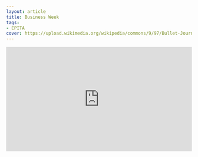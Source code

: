 ```yaml
---
layout: article
title: Business Week
tags:
- EPITA
cover: https://upload.wikimedia.org/wikipedia/commons/9/97/Bullet-Journal-by-Matt-Ragland.jpg
---
```


<iframe width="100%" style="aspect-ratio: 16 / 9;" src="https://www.youtube.com/embed/yYWwIMUqNic" title="YouTube video player" frameborder="0" allow="accelerometer; autoplay; clipboard-write; encrypted-media; gyroscope; picture-in-picture" allowfullscreen></iframe>
